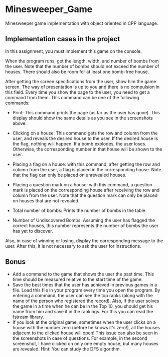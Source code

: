 # Minesweeper_Game
Minesweeper game implementation with object oriented in CPP language.

## Implementation cases in the project
In this assignment, you must implement this game on the console.

When the program runs, get the length, width, and number of bombs from the user. 
Note that the number of bombs should not exceed the number of houses. There should 
also be room for at least one bomb-free house.

After getting the screen specifications from the user, show him the game screen.
The way of presentation is up to you and there is no compulsion in this field.
Every time you show the page to the user, you need to get a command from them.
This command can be one of the following commands:

* Print: This command prints the page (as far as the user has gone). This display should show the same details as you see in the screenshots above.

* Clicking on a house: This command gets the row and column from the user, and 
reveals the desired house to the user. If the desired house is the flag, nothing will 
happen. If a bomb explodes, the user loses. Otherwise, the corresponding 
number in that house will be shown to the user.
* Placing a flag on a house: with this command, after getting the row and column 
from the user, a flag is placed in the corresponding house. Note that the flag can 
only be placed on unrevealed houses.
* Placing a question mark on a house: with this command, a question mark is 
placed on the corresponding house after receiving the row and column from the 
user. Note that the question mark can only be placed on houses that are not 
revealed.
* Total number of bombs: Prints the number of bombs in the table.
* Number of Undiscovered Bombs: Assuming the user has flagged the correct 
houses, this number represents the number of bombs the user has yet to 
discover.

Also, in case of winning or losing, display the corresponding message to the user. After 
this, it is not necessary to ask the user for instructions.

## Bonus
* Add a command to the game that shows the user the past time. This time should 
be measured relative to the start time of the game.
* Save the best times that the user has achieved in previous games in a file. Load 
this file in your program every time you open the program. By entering a 
command, the user can see the top ranks (along with the name of the person 
who registered the record). Also, if the user solves the game in a time when he 
can be in the Top 10, you should get his name from him and save it in the 
rankings. For this you can read the fstream library.
* If you look at the original game, sometimes when the user clicks on a house with 
the number zero (before he knows it's zero!), all the houses adjacent to the 
clicked house will open! This issue can also be seen in the screenshots in case 
of questions. For example, in the second screenshot, I have clicked on only one 
empty house, but many houses are revealed. Hint: You can study the DFS 
algorithm.
